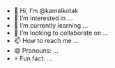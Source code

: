 - 👋 Hi, I’m @kamalkotak
- 👀 I’m interested in ...
- 🌱 I’m currently learning ...
- 💞️ I’m looking to collaborate on ...
- 📫 How to reach me ...
- 😄 Pronouns: ...
- ⚡ Fun fact: ...

<!---
kamalkotak/kamalkotak is a ✨ special ✨ repository because its `README.md` (this file) appears on your GitHub profile.
You can click the Preview link to take a look at your changes.
--->

